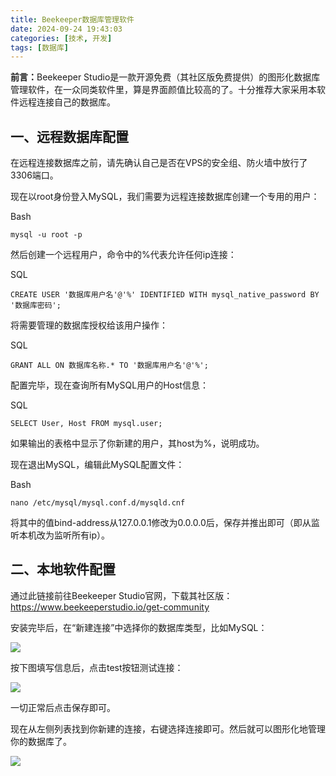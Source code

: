 ```yaml
---
title: Beekeeper数据库管理软件
date: 2024-09-24 19:43:03
categories: [技术, 开发]
tags: [数据库]
---
```

<b>前言：</b>Beekeeper Studio是一款开源免费（其社区版免费提供）的图形化数据库管理软件，在一众同类软件里，算是界面颜值比较高的了。十分推荐大家采用本软件远程连接自己的数据库。

## 一、远程数据库配置

在远程连接数据库之前，请先确认自己是否在VPS的安全组、防火墙中放行了3306端口。

现在以root身份登入MySQL，我们需要为远程连接数据库创建一个专用的用户：

Bash

```
mysql -u root -p
```

然后创建一个远程用户，命令中的%代表允许任何ip连接：

SQL

```
CREATE USER '数据库用户名'@'%' IDENTIFIED WITH mysql_native_password BY '数据库密码';
```

将需要管理的数据库授权给该用户操作：

SQL

```
GRANT ALL ON 数据库名称.* TO '数据库用户名'@'%';
```

配置完毕，现在查询所有MySQL用户的Host信息：

SQL

```
SELECT User, Host FROM mysql.user;
```

如果输出的表格中显示了你新建的用户，其host为%，说明成功。

现在退出MySQL，编辑此MySQL配置文件：

Bash

```
nano /etc/mysql/mysql.conf.d/mysqld.cnf
```

将其中的值bind-address从127.0.0.1修改为0.0.0.0后，保存并推出即可（即从监听本机改为监听所有ip）。

## 二、本地软件配置

通过此链接前往Beekeeper Studio官网，下载其社区版：<https://www.beekeeperstudio.io/get-community>

安装完毕后，在“新建连接”中选择你的数据库类型，比如MySQL：

![](https://testgames.me/wp-content/uploads/2024/09/image.png)

按下图填写信息后，点击test按钮测试连接：

![](https://testgames.me/wp-content/uploads/2024/09/image-1-888x1024.png)

一切正常后点击保存即可。

现在从左侧列表找到你新建的连接，右键选择连接即可。然后就可以图形化地管理你的数据库了。

![](https://testgames.me/wp-content/uploads/2024/09/image-3.png)
